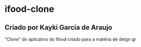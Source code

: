 # ifood-clone
## Criado por Kayki Garcia de Araujo

"Clone" do aplicativo do Ifood criado para a matéria de deign gr
